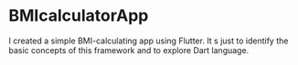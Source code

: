 # BMIcalculatorApp

I created a simple BMI-calculating app using Flutter. It s just to identify the basic concepts of this framework and to explore Dart language.

